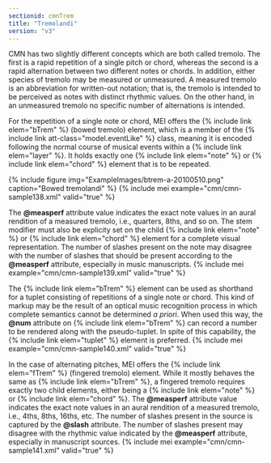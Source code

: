 ```yaml
---
sectionid: cmnTrem
title: "Tremolandi"
version: "v3"
---
```


CMN has two slightly different concepts which are both called tremolo. The first is a rapid repetition of a single pitch or chord, whereas the second is a rapid alternation between two different notes or chords. In addition, either species of tremolo may be measured or unmeasured. A measured tremolo is an abbreviation for written-out notation; that is, the tremolo is intended to be perceived as notes with distinct rhythmic values. On the other hand, in an unmeasured tremolo no specific number of alternations is intended.

For the repetition of a single note or chord, MEI offers the {% include link elem="bTrem" %} (bowed tremolo) element, which is a member of the {% include link att-class="model.eventLike" %} class, meaning it is encoded following the normal course of musical events within a {% include link elem="layer" %}. It holds exactly one {% include link elem="note" %} or {% include link elem="chord" %} element that is to be repeated.

{% include figure img="ExampleImages/btrem-a-20100510.png" caption="Bowed tremolandi" %}
{% include mei example="cmn/cmn-sample138.xml" valid="true" %}
    
The **@measperf** attribute value indicates the exact note values in an aural rendition of a measured tremolo, i.e., quarters, 8ths, and so on. The stem modifier must also be explicity set on the child {% include link elem="note" %} or {% include link elem="chord" %} element for a complete visual representation. The number of slashes present on the note may disagree with the number of slashes that should be present according to the **@measperf** attribute, especially in music manuscripts.
{% include mei example="cmn/cmn-sample139.xml" valid="true" %}
    
The {% include link elem="bTrem" %} element can be used as shorthand for a tuplet consisting of repetitions of a single note or chord. This kind of markup may be the result of an optical music recognition process in which complete semantics cannot be determined *a priori*. When used this way, the **@num** attribute on {% include link elem="bTrem" %} can record a number to be rendered along with the pseudo-tuplet. In spite of this capability, the {% include link elem="tuplet" %} element is preferred.
{% include mei example="cmn/cmn-sample140.xml" valid="true" %}
    
In the case of alternating pitches, MEI offers the {% include link elem="fTrem" %} (fingered tremolo) element. While it mostly behaves the same as {% include link elem="bTrem" %}, a fingered tremolo requires exactly two child elements, either being a {% include link elem="note" %} or {% include link elem="chord" %}. The **@measperf** attribute value indicates the exact note values in an aural rendition of a measured tremolo, i.e., 4ths, 8ths, 16ths, etc. The number of slashes present in the source is captured by the **@slash** attribute. The number of slashes present may disagree with the rhythmic value indicated by the **@measperf** attribute, especially in manuscript sources.
{% include mei example="cmn/cmn-sample141.xml" valid="true" %}
    